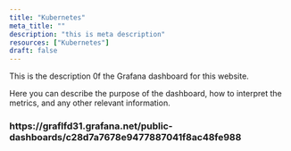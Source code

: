 ```yaml
---
title: "Kubernetes"
meta_title: ""
description: "this is meta description"
resources: ["Kubernetes"]
draft: false
---
```


<div class="main-content">
  <div class="resource-description">
    <p>This is the description 0f the Grafana dashboard for this website.</p>
    <p>Here you can describe the purpose of the dashboard, how to interpret the metrics, and any other relevant information.</p>
  </div>
</div>
<h3>https://graflfd31.grafana.net/public-dashboards/c28d7a7678e9477887041f8ac48fe988</h3